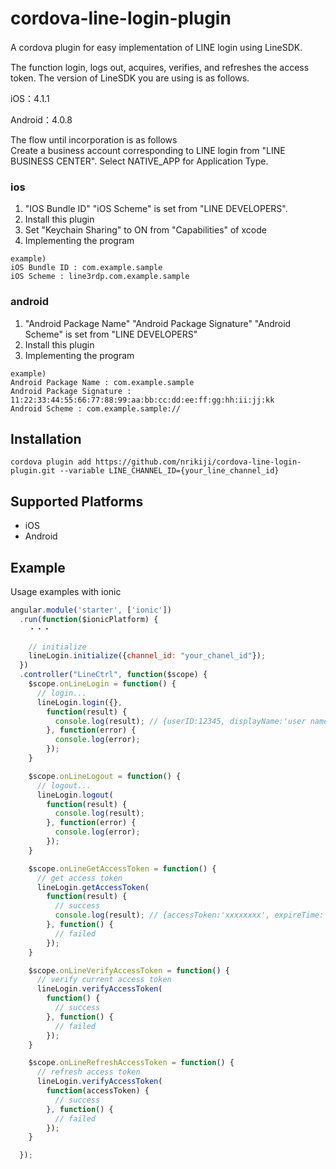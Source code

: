 # cordova-line-login-plugin
A cordova plugin for easy implementation of LINE login using LineSDK.　　

The function login, logs out, acquires, verifies, and refreshes the access token. The version of LineSDK you are using is as follows.  

iOS：4.1.1

Android：4.0.8  

The flow until incorporation is as follows  
Create a business account corresponding to LINE login from "LINE BUSINESS CENTER". Select NATIVE_APP for Application Type.

### ios
1. "IOS Bundle ID" "iOS Scheme" is set from "LINE DEVELOPERS".
1. Install this plugin
1. Set "Keychain Sharing" to ON from "Capabilities" of xcode
1. Implementing the program

```
example)
iOS Bundle ID : com.example.sample
iOS Scheme : line3rdp.com.example.sample
```

### android
1. "Android Package Name" "Android Package Signature" "Android Scheme" is set from "LINE DEVELOPERS"
1. Install this plugin
1. Implementing the program

```
example)  
Android Package Name : com.example.sample
Android Package Signature : 11:22:33:44:55:66:77:88:99:aa:bb:cc:dd:ee:ff:gg:hh:ii:jj:kk
Android Scheme : com.example.sample://
```

## Installation
    cordova plugin add https://github.com/nrikiji/cordova-line-login-plugin.git --variable LINE_CHANNEL_ID={your_line_channel_id}

## Supported Platforms
- iOS
- Android

## Example

Usage examples with ionic
```js
angular.module('starter', ['ionic'])
  .run(function($ionicPlatform) {
    ・・・

    // initialize
    lineLogin.initialize({channel_id: "your_chanel_id"});
  })
  .controller("LineCtrl", function($scope) {
    $scope.onLineLogin = function() {
      // login...
      lineLogin.login({},
        function(result) {
          console.log(result); // {userID:12345, displayName:'user name', pictureURL:'thumbnail url'}
        }, function(error) {
          console.log(error);
        });
    }

    $scope.onLineLogout = function() {
      // logout...
      lineLogin.logout(
        function(result) {
          console.log(result);
        }, function(error) {
          console.log(error);
        });
    }

    $scope.onLineGetAccessToken = function() {
      // get access token
      lineLogin.getAccessToken(
        function(result) {
          // success
          console.log(result); // {accessToken:'xxxxxxxx', expireTime: 123456789}
        }, function() {
          // failed
        });
    }

    $scope.onLineVerifyAccessToken = function() {
      // verify current access token
      lineLogin.verifyAccessToken(
        function() {
          // success
        }, function() {
          // failed
        });
    }

    $scope.onLineRefreshAccessToken = function() {
      // refresh access token
      lineLogin.verifyAccessToken(
        function(accessToken) {
          // success
        }, function() {
          // failed
        });
    }

  });
```


